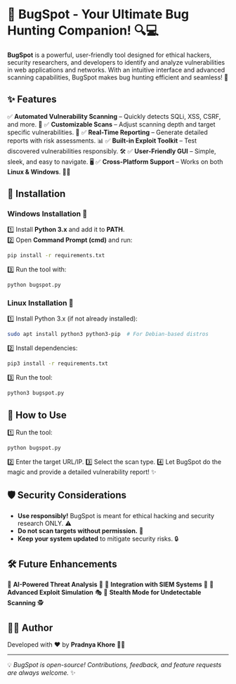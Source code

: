 # 🐞 BugSpot - Your Ultimate Bug Hunting Companion! 🔍💻

**BugSpot** is a powerful, user-friendly tool designed for ethical hackers, security researchers, and developers to identify and analyze vulnerabilities in web applications and networks. With an intuitive interface and advanced scanning capabilities, BugSpot makes bug hunting efficient and seamless! 🚀

## ✨ Features

✅ **Automated Vulnerability Scanning** – Quickly detects SQLi, XSS, CSRF, and more. 🔬
✅ **Customizable Scans** – Adjust scanning depth and target specific vulnerabilities. 🎯
✅ **Real-Time Reporting** – Generate detailed reports with risk assessments. 📊
✅ **Built-in Exploit Toolkit** – Test discovered vulnerabilities responsibly. 🛠️
✅ **User-Friendly GUI** – Simple, sleek, and easy to navigate. 🖥️
✅ **Cross-Platform Support** – Works on both **Linux & Windows**. 🏁🐧

## 🔧 Installation

### **Windows Installation** 🏁  
1️⃣ Install **Python 3.x** and add it to **PATH**.  
2️⃣ Open **Command Prompt (cmd)** and run:  
   ```cmd
   pip install -r requirements.txt
   ```
3️⃣ Run the tool with:  
   ```cmd
   python bugspot.py
   ```

### **Linux Installation** 🐧  
1️⃣ Install Python 3.x (if not already installed):  
   ```bash
   sudo apt install python3 python3-pip  # For Debian-based distros
   ```
2️⃣ Install dependencies:  
   ```bash
   pip3 install -r requirements.txt
   ```
3️⃣ Run the tool:  
   ```bash
   python3 bugspot.py
   ```

## 🚀 How to Use

1️⃣ Run the tool:
```bash
python bugspot.py
```
2️⃣ Enter the target URL/IP.
3️⃣ Select the scan type.
4️⃣ Let BugSpot do the magic and provide a detailed vulnerability report! ✨

## 🛡️ Security Considerations

- **Use responsibly!** BugSpot is meant for ethical hacking and security research ONLY. ⚠️
- **Do not scan targets without permission.** 🛑
- **Keep your system updated** to mitigate security risks. 🔒

## 🛠️ Future Enhancements

🔹 **AI-Powered Threat Analysis** 🤖
🔹 **Integration with SIEM Systems** 📡
🔹 **Advanced Exploit Simulation** 🎭
🔹 **Stealth Mode for Undetectable Scanning** 🕵️

## 👩‍💻 Author
Developed with ❤️ by **Pradnya Khore** 🦸‍♀️

---

💡 _BugSpot is open-source! Contributions, feedback, and feature requests are always welcome._ ✨

